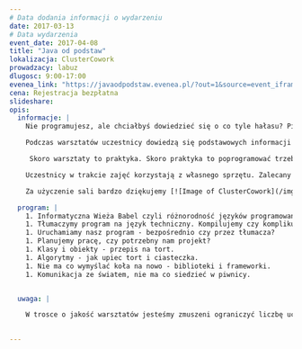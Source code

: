 ```yaml
---
# Data dodania informacji o wydarzeniu
date: 2017-03-13
# Data wydarzenia
event_date: 2017-04-08
title: "Java od podstaw"
lokalizacja: ClusterCowork
prowadzacy: labuz
dlugosc: 9:00-17:00
evenea_link: "https://javaodpodstaw.evenea.pl/?out=1&source=event_iframe"
cena: Rejestracja bezpłatna
slideshare:
opis:
  informacje: |
    Nie programujesz, ale chciałbyś dowiedzieć się o co tyle hałasu? Piszesz na codzień po polsku, angielsku lub niemiecku i chciałbyś poznać jeszcze jeden język? Zapraszamy na warsztaty, na których poznasz podstawowe elementy związane z tworzeniem oprogramowania. Jako bazę wybraliśmy platformę Java. Znany, prosty język obiektowy (co to oznacza dowiesz się podczas warsztatu), duża ilość dodatkowych bibliotek, ogromna społeczność. Wszystko to daje podstawy sądzić, iż nie jest to najgorszy wybór dla początkujących szczególnie, że program spotkania to zrównoważona dawka teorii i praktyki.

    Podczas warsztatów uczestnicy dowiedzą się podstawowych informacji na temat języków programowania, procesów jego wytwarzania oraz stworzą prostą aplikację pod okiem prowadzącego.

     Skoro warsztaty to praktyka. Skoro praktyka to poprogramować trzeba. Efektem pracy będzie aplikacja na telefon z Androidem. W związku z tym uczestnik powinien zaopatrzeć się w taki telefon i kabelek USB lub będzie pracował na emulatorze dostarczanym wraz z Android SDK jednak ze względu na jego slabą wydajność w niektórych przypadkach zalecamy posiadanie telefonu. W celu zrealizowania części praktycznej uczestnik powinien zainstalować na komputerze Android SDK oraz środowisko programistyczne Android Studio. Aplikację, która powstanie na zajęciach nazwiemy roboczo “Gdzie zostawiłem?” i będzie obejmować wykorzystanie dotykowego interfejsu użytkownika oraz systemu nawigacji i map. 

    Uczestnicy w trakcie zajęć korzystają z własnego sprzętu. Zalecany laptop z min. 4gb ram. Przed warsztatem uczestnicy dostaną instrukcję przygotowania środowiska. W przypadku problemów, wszystko zostanie zainstalowane w ramach zajęć.

    Za użyczenie sali bardzo dziękujemy [![Image of ClusterCowork](/img/logos/clustercowork.png)](http://www.clustercowork.com/#firstcontainer)

  program: |
    1. Informatyczna Wieża Babel czyli różnorodność języków programowania.
    1. Tłumaczymy program na język techniczny. Kompilujemy czy komplikujemy? 
    1. Uruchamiamy nasz program - bezpośrednio czy przez tłumacza?
    1. Planujemy pracę, czy potrzebny nam projekt?
    1. Klasy i obiekty - przepis na tort.
    1. Algorytmy - jak upiec tort i ciasteczka.
    1. Nie ma co wymyślać koła na nowo - biblioteki i frameworki.
    1. Komunikacja ze światem, nie ma co siedzieć w piwnicy.


  uwaga: |

    W trosce o jakość warsztatów jesteśmy zmuszeni ograniczyć liczbę uczestników. **Kwalifikacja odbywa się na podstawie odpowiedzi udzielonych w formularzu zgłoszeniowym oraz - w dalszym kroku - kolejności zgłoszeń.** Potwierdzenie udziału w warsztatach wraz z instrukcją przygotowania środowiska otrzymasz najpóźniej na 7 dni przed planowaną datą wydarzenia.
 

---
```

